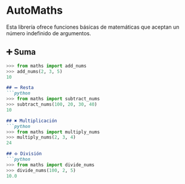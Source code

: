 # AutoMaths

Esta librería ofrece funciones básicas de matemáticas que aceptan un número indefinido de argumentos.

## ➕ Suma
```python
>>> from maths import add_nums
>>> add_nums(2, 3, 5)
10
```
```markdown
## ➖ Resta
```python
>>> from maths import subtract_nums
>>> subtract_nums(100, 20, 30, 40)
10
```
```markdown
## ✖️ Multiplicación
```python
>>> from maths import multiply_nums
>>> multiply_nums(2, 3, 4)
24
```
```markdown
## ➗ División
```python
>>> from maths import divide_nums
>>> divide_nums(100, 2, 5)
10.0

